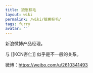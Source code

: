 ```yaml
---
title: 狼崽棕毛
layout: wiki
permalink: /wiki/狼崽棕毛/
tags: furry
avatar: ''
---
```


新浪微博产品经理。

与 [[KCN杏仁]] 似乎是不一般的关系。

微博：https://weibo.com/u/2610341493

<!---->



